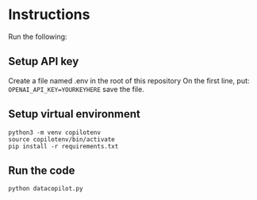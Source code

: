 # Instructions

Run the following:

## Setup API key
Create a file named .env in the root of this repository 
On the first line, put: 
```OPENAI_API_KEY=YOURKEYHERE```
save the file.

## Setup virtual environment

```
python3 -m venv copilotenv
source copilotenv/bin/activate
pip install -r requirements.txt
```

## Run the code
```
python datacopilot.py
```
